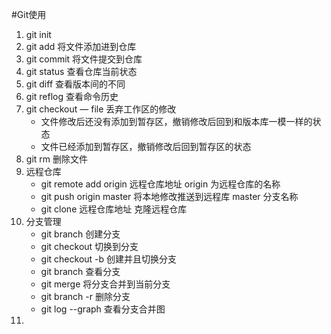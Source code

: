 #Git使用

1. git init
2. git add 将文件添加进到仓库
3. git commit 将文件提交到仓库
4. git status 查看仓库当前状态
5. git diff 查看版本间的不同
6. git reflog 查看命令历史
7. git checkout — file 丢弃工作区的修改
   - 文件修改后还没有添加到暂存区，撤销修改后回到和版本库一模一样的状态
   - 文件已经添加到暂存区，撤销修改后回到暂存区的状态
8. git rm 删除文件
9. 远程仓库
   -  git remote add origin 远程仓库地址
      origin 为远程仓库的名称
   - git push origin master  将本地修改推送到远程库
      master 分支名称
   - git clone 远程仓库地址
      克隆远程仓库
10. 分支管理
	- git branch <name>
		创建分支
    - git checkout <name>
    	切换到分支
    - git checkout -b <name>
    	创建并且切换分支
    - git branch
    	查看分支
    - git merge <name>
    	将分支合并到当前分支
    - git branch -r <name>
    	删除分支
    - git log --graph
    	查看分支合并图
11. 